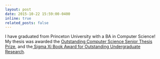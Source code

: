 ```yaml
---
layout: post
date: 2015-10-22 15:59:00-0400
inline: true
related_posts: false
---
```


I have graduated from Princeton University with a BA in Computer Science! My thesis was awarded the [Outstanding Computer Science Senior Thesis Prize](https://www.cs.princeton.edu/news/congratulations-department-computer-science-class-2020), and the[ Sigma Xi Book Award for Outstanding Undergraduate Research](https://www.cs.princeton.edu/news/congratulations-department-computer-science-class-2020). 
